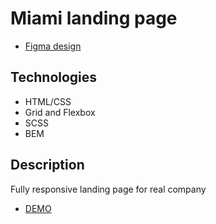 # Miami landing page
- [Figma design](https://www.figma.com/file/nHz8bflIwJaWP3P99vKTH5/miami_home_new?node-id=16033%3A3)

## Technologies
- HTML/CSS
- Grid and Flexbox
- SCSS
- BEM

## Description
Fully responsive landing page for real company

- [DEMO](https://veronika-korona.github.io/miami/)
